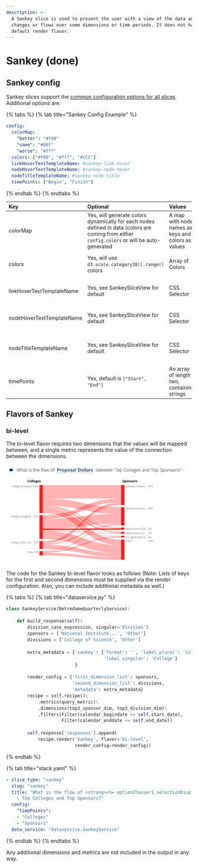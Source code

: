 ```yaml
---
description: >-
  A Sankey slice is used to present the user with a view of the data and how it
  changes or flows over some dimensions or time periods. It does not have a
  default render flavor.
---
```


# Sankey \(done\)

## Sankey config

Sankey slices support the [common configuration options for all slices](../slices/slices-and-common-configuration.md). Additional options are:

{% tabs %}
{% tab title="Sankey Config Example" %}
```yaml
config:
  colorMap:
    "better": "#f00"
    "same": "#00f"
    "worse": "#fff"
  colors: ["#f00", "#fff", "#CCC"]
  linkHoverTextTemplateName: #sankey-link-hover
  nodeHoverTextTemplateName: #sankey-node-hover
  nodeTitleTemplateName: #sankey-node-title
  timePoints: ["Begin", "Finish"]
```
{% endtab %}
{% endtabs %}

| Key | Optional | Values | Description |
| :--- | :--- | :--- | :--- |
| colorMap | Yes, will generate colors dynamically for each nodes defined in data \(colors are coming from either `config.colors` or will be auto-generated | A map with node names as keys and colors as values | Color map for each of the node names \(eg. better\|same\|worse\) |
| colors | Yes, will use `d3.scale.category10().range()` colors | Array of Colors | Predefined array of colors to be assigned to the node |
| linkHoverTextTemplateName | Yes, see SankeySliceView for default | CSS Selector | Template name whose content will be rendered when link is hovered |
| nodeHoverTextTemplateName | Yes, see SankeySliceView for default | CSS Selector | Template name whose content will be rendered when node is hovered |
| nodeTitleTemplateName | Yes, see SankeySliceView for default | CSS Selector | Template name whose content is displayed right next to the node \(node title\) |
| timePoints | Yes, default is `["Start", "End"]` | An array of length two, containing strings | The labels used as a title in the Start/End of the the Sankey flow |

## Flavors of Sankey

### bi-level

The bi-level flavor requires two dimensions that the values will be mapped between, and a single metric represents the value of the connection between the dimensions.

![](../../.gitbook/assets/sankey-bilevel.png)

The code for the Sankey bi-level flavor looks as follows \(Note: Lists of keys for the first and second dimensions must be supplied via the render configuration. Also, you can include additional metadata as well.\)

{% tabs %}
{% tab title="dataservice.py" %}
```python
class SankeyService(NotredameQuarterlyService):

    def build_response(self):
        division_case_expression, singular='division')
        sponsors = ['National Institute...', 'Other']
        divisions = ['College of Science', 'Other']

        extra_metadata = {'sankey': {'format': '', 'label_plural': 'Colleges',
                                     'label_singular': 'College'}
                          }

        render_config = {'first_dimension_list': sponsors,
                         'second_dimension_list': divisions,
                         'metadata': extra_metadata}
        recipe = self.recipe()\
            .metrics(query_metric)\
            .dimensions(top3_sponsor_dim, top3_division_dim)\
            .filters(Filter(calendar_begindate >= self.start_date),
                     Filter(calendar_enddate <= self.end_date))

        self.response['responses'].append(
            recipe.render('Sankey', flavor='bi-level',
                          render_config=render_config))
```
{% endtab %}

{% tab title="stack.yaml" %}
```yaml
- slice_type: "sankey"
  slug: "sankey"
  title: "What is the flow of <strong><%= optionChooser1.selectionDisplay() %></strong> between\
    \ Top Colleges and Top Sponsors?"
  config:
    "timePoints":
    - "Colleges"
    - "Sponsors"
  data_service: "dataservice.SankeyService"
```
{% endtab %}
{% endtabs %}

Any additional dimensions and metrics are not included in the output in any way.

